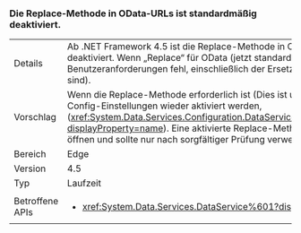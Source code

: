 ### <a name="the-replace-method-in-odata-urls-is-disabled-by-default"></a>Die Replace-Methode in OData-URLs ist standardmäßig deaktiviert.

|   |   |
|---|---|
|Details|Ab .NET Framework 4.5 ist die Replace-Methode in OData-URLs standardmäßig deaktiviert. Wenn „Replace“ für OData (jetzt standardmäßig) deaktiviert ist, schlagen alle Benutzeranforderungen fehl, einschließlich der Ersetzungsfunktionen (die nicht üblich sind).|
|Vorschlag|Wenn die Replace-Methode erforderlich ist (Dies ist ungewöhnlich), es kann über eine Config-Einstellungen wieder aktiviert werden, (<xref:System.Data.Services.Configuration.DataServicesFeaturesSection.ReplaceFunction?displayProperty=name>). Eine aktivierte Replace-Methode kann jedoch Sicherheitslücken öffnen und sollte nur nach sorgfältiger Prüfung verwendet werden.|
|Bereich|Edge|
|Version|4.5|
|Typ|Laufzeit|
|Betroffene APIs|<ul><li><xref:System.Data.Services.DataService%601?displayProperty=nameWithType></li></ul>|

